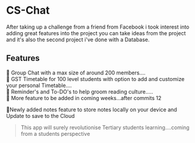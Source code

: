 # CS-Chat
 
   After taking up  a challenge from a friend from Facebook i took interest into adding great features into the project you can take ideas from the project and it's also the second project i've done with a Database.

## Features

📌 Group Chat with a max size of around 200 members....<br>
📌 GST Timetable for 100 level students with option to add and customize your personal Timetable....<br>
📌 Reminder's and To-DO's to help groom reading culture.....<br>
📌 More feature to be added in coming weeks...after commits 12<br>

📌Newly added notes feature to store notes locally on your device and Update to save to the Cloud<br>


> This app will surely revolutionise Tertiary students learning....coming from a students perspective
 